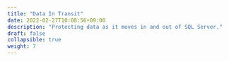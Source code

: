 ```yaml
---
title: "Data In Transit"
date: 2022-02-27T10:08:56+09:00
description: "Protecting data as it moves in and out of SQL Server."
draft: false
collapsible: true
weight: 7
---
```

